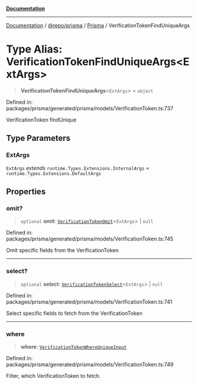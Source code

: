[**Documentation**](../../../../../README.md)

***

[Documentation](../../../../../README.md) / [@repo/prisma](../../../README.md) / [Prisma](../README.md) / VerificationTokenFindUniqueArgs

# Type Alias: VerificationTokenFindUniqueArgs\<ExtArgs\>

> **VerificationTokenFindUniqueArgs**\<`ExtArgs`\> = `object`

Defined in: packages/prisma/generated/prisma/models/VerificationToken.ts:737

VerificationToken findUnique

## Type Parameters

### ExtArgs

`ExtArgs` *extends* `runtime.Types.Extensions.InternalArgs` = `runtime.Types.Extensions.DefaultArgs`

## Properties

### omit?

> `optional` **omit**: [`VerificationTokenOmit`](VerificationTokenOmit.md)\<`ExtArgs`\> \| `null`

Defined in: packages/prisma/generated/prisma/models/VerificationToken.ts:745

Omit specific fields from the VerificationToken

***

### select?

> `optional` **select**: [`VerificationTokenSelect`](VerificationTokenSelect.md)\<`ExtArgs`\> \| `null`

Defined in: packages/prisma/generated/prisma/models/VerificationToken.ts:741

Select specific fields to fetch from the VerificationToken

***

### where

> **where**: [`VerificationTokenWhereUniqueInput`](VerificationTokenWhereUniqueInput.md)

Defined in: packages/prisma/generated/prisma/models/VerificationToken.ts:749

Filter, which VerificationToken to fetch.
